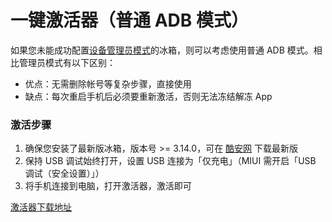 # 一键激活器（普通 ADB 模式）

如果您未能成功配置[设备管理员模式](https://github.com/heruoxin/Ice-Box-Docs/blob/master/%E4%B8%80%E9%94%AE%E6%BF%80%E6%B4%BB%E5%B7%A5%E5%85%B7.md)的冰箱，则可以考虑使用普通 ADB 模式。相比管理员模式有以下区别：

- 优点：无需删除帐号等复杂步骤，直接使用
- 缺点：每次重启手机后必须要重新激活，否则无法冻结解冻 App

### 激活步骤

1. 确保您安装了最新版冰箱，版本号 >= 3.14.0，可在 [酷安网](https://www.coolapk.com/apk/com.catchingnow.icebox) 下载最新版
2. 保持 USB 调试始终打开，设置 USB 连接为「仅充电」（MIUI 需开启「USB 调试（安全设置）」）
3. 将手机连接到电脑，打开激活器，激活即可

 [激活器下载地址](http://files.catchingnow.com/%E5%86%B0%E7%AE%B1%E6%BF%80%E6%B4%BB%E5%99%A8-Windows.zip)
 
